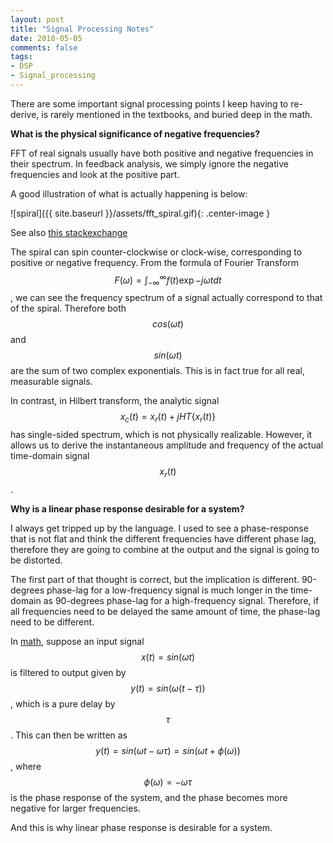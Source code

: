 ```yaml
---
layout: post
title: "Signal Processing Notes"
date: 2018-05-05
comments: false
tags:
- DSP
- Signal_processing
---
```


There are some important signal processing points I keep having to re-derive, is rarely mentioned in the textbooks, and buried deep in the math.

**What is the physical significance of negative frequencies?**

FFT of real signals usually have both positive and negative frequencies in their spectrum. In feedback analysis, we simply ignore the negative frequencies and look at the positive part. 

A good illustration of what is actually happening is below:

![spiral]({{ site.baseurl }}/assets/fft_spiral.gif){: .center-image }

See also [this stackexchange](https://dsp.stackexchange.com/a/449/35558)

The spiral can spin counter-clockwise or clock-wise, corresponding to positive or negative frequency. From the formula of Fourier Transform $$F(\omega)=\int_{-\infty}^{\infty} f(t)\exp{-j\omega t}dt$$, we can see the frequency spectrum of a signal actually correspond to that of the spiral. Therefore both $$cos(\omega t)$$ and $$sin(\omega t)$$ are the sum of two complex exponentials. This is in fact true for all real, measurable signals.

In contrast, in Hilbert transform, the analytic signal $$x_c(t)=x_r(t)+jHT\{x_r(t)\}$$ has single-sided spectrum, which is not physically realizable. However, it allows us to derive the instantaneous amplitude and frequency of the actual time-domain signal $$x_r(t)$$.

**Why is a linear phase response desirable for a system?**

I always get tripped up by the language. I used to see a phase-response that is not flat and think the different frequencies have different phase lag, therefore they are going to combine at the output and the signal is going to be distorted.

The first part of that thought is correct, but the implication is different. 90-degrees phase-lag for a low-frequency signal is much longer in the time-domain as 90-degrees phase-lag for a high-frequency signal. Therefore, if all frequencies need to be delayed the same amount of time, the phase-lag need to be different. 

In [math](https://dsp.stackexchange.com/a/37858/35558), suppose an input signal $$x(t)=sin(\omega t)$$ is filtered to output given by $$y(t)=sin(\omega(t-\tau))$$, which is a pure delay by $$\tau$$. This can then be written as $$y(t)=sin(\omega t-\omega\tau)=sin(\omega t+\phi(\omega))$$, where $$\phi(\omega)=-\omega\tau$$ is the phase response of the system, and the phase becomes more negative for larger frequencies.

And this is why linear phase response is desirable for a system.

